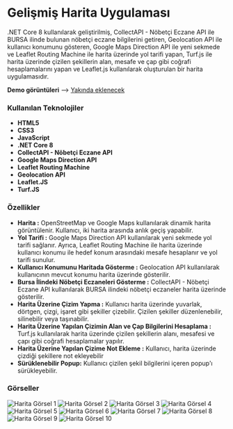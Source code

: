 <h1>Gelişmiş Harita Uygulaması</h1>
<p>.NET Core 8 kullanılarak geliştirilmiş, CollectAPI - Nöbetçi Eczane API ile BURSA ilinde bulunan nöbetçi eczane bilgilerini getiren, Geolocation API ile kullanıcı konumunu gösteren, Google Maps Direction API ile yeni sekmede ve Leaflet Routing Machine ile harita üzerinde yol tarifi yapan, Turf.js ile harita üzerinde çizilen şekillerin alan, mesafe ve çap gibi coğrafi hesaplamalarını yapan ve Leaflet.js kullanılarak oluşturulan bir harita uygulamasıdır.</p>
<p><b>Demo görüntüleri</b> --> <a href="#">Yakında eklenecek</a></p>

<h3>Kullanılan Teknolojiler</h3>
<ul>
  <li><b>HTML5</b></li>
  <li><b>CSS3</b></li>
  <li><b>JavaScript</b></li>
  <li><b>.NET Core 8</b></li>
  <li><b>CollectAPI - Nöbetçi Eczane API</b></li>
  <li><b>Google Maps Direction API</b></li>
  <li><b>Leaflet Routing Machine</b></li>
  <li><b>Geolocation API</b></li>
  <li><b>Leaflet.JS</b></li>
  <li><b>Turf.JS</b></li>
</ul>

<h3>Özellikler</h3>
<ul>
  <li><b>Harita :</b> OpenStreetMap ve Google Maps kullanılarak dinamik harita görüntülenir. Kullanıcı, iki harita arasında anlık geçiş yapabilir.</li>
  <li><b>Yol Tarifi :</b> Google Maps Direction API kullanılarak yeni sekmede yol tarifi sağlanır. Ayrıca, Leaflet Routing Machine ile harita üzerinde kullanıcı konumu ile hedef konum arasındaki mesafe hesaplanır ve yol tarifi sunulur.</li>
  <li><b>Kullanıcı Konumunu Haritada Gösterme :</b> Geolocation API kullanılarak kullanıcının mevcut konumu harita üzerinde gösterilir.</li>
  <li><b>Bursa İlindeki Nöbetçi Eczaneleri Gösterme :</b> CollectAPI - Nöbetçi Eczane API kullanılarak BURSA ilindeki nöbetçi eczaneler harita üzerinde gösterilir.</li>
  <li><b>Harita Üzerine Çizim Yapma :</b> Kullanıcı harita üzerinde yuvarlak, dörtgen, çizgi, işaret gibi şekiller çizebilir. Çizilen şekiller düzenlenebilir, silinebilir veya taşınabilir.</li>
  <li><b>Harita Üzerine Yapılan Çizimin Alan ve Çap Bilgilerini Hesaplama :</b> Turf.js kullanılarak harita üzerinde çizilen şekillerin alanı, mesafesi ve çapı gibi coğrafi hesaplamalar yapılır.</li>
  <li><b>Harita Üzerine Yapılan Çizime Not Ekleme :</b> Kullanıcı, harita üzerinde çizdiği şekillere not ekleyebilir</li>
  <li><b>Sürüklenebilir Popup:</b> Kullanıcı çizilen şekil bilgilerini içeren popup'ı sürükleyebilir.</li>
</ul>


<h3>Görseller</h3>
<img src="https://github.com/Burakyilmam/HaritaSite/assets/61635780/e6cc2721-fe99-4541-bf66-07fefa263dfc" alt="Harita Görsel 1">
<img src="https://github.com/Burakyilmam/HaritaSite/assets/61635780/6612674c-cf47-4b0a-bacd-82fe3bee271d" alt="Harita Görsel 2">
<img src="https://github.com/Burakyilmam/HaritaSite/assets/61635780/7f437806-6488-4ba2-91fd-8a2b89b18f56" alt="Harita Görsel 3">
<img src="https://github.com/Burakyilmam/HaritaSite/assets/61635780/1f05a939-ad15-48fb-b4a6-700670d764a4" alt="Harita Görsel 4">
<img src="https://github.com/Burakyilmam/HaritaSite/assets/61635780/8de53c19-413b-4f6d-95f9-4052e9053937" alt="Harita Görsel 5">
<img src="https://github.com/user-attachments/assets/b3fa0d9a-3341-45cd-9e38-5f512b4b3d31" alt="Harita Görsel 6">
<img src="https://github.com/user-attachments/assets/5aef6e3b-5b01-4193-9228-c8be54ced283" alt="Harita Görsel 7">
<img src="https://github.com/user-attachments/assets/50d27f68-3989-4df3-b5d2-a27bbbdb1c09" alt="Harita Görsel 8">
<img src="https://github.com/user-attachments/assets/a9f922e3-4eb9-4e51-81f8-1022f627a655" alt="Harita Görsel 9">
<img src="https://github.com/user-attachments/assets/37160740-8cdd-402d-a548-792dbfda03c5" alt="Harita Görsel 10">
